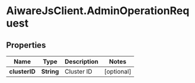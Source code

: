 # AiwareJsClient.AdminOperationRequest

## Properties

Name | Type | Description | Notes
------------ | ------------- | ------------- | -------------
**clusterID** | **String** | Cluster ID | [optional] 


